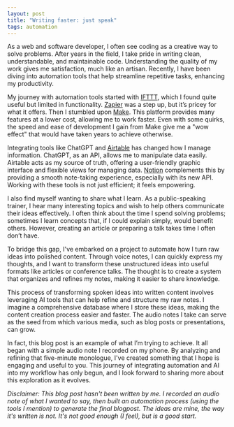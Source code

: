 ```yaml
---
layout: post
title: "Writing faster: just speak"
tags: automation
---
```


As a web and software developer, I often see coding as a creative way to solve
problems. After years in the field, I take pride in writing clean,
understandable, and maintainable code. Understanding the quality of my work
gives me satisfaction, much like an artisan. Recently, I have been diving into
automation tools that help streamline repetitive tasks, enhancing my
productivity.

My journey with automation tools started with [IFTTT](https://ifttt.com/), which
I found quite useful but limited in functionality. [Zapier](https://zapier.com/)
was a step up, but it’s pricey for what it offers. Then I stumbled upon
[Make](https://www.make.com/en). This platform provides many features at a lower
cost, allowing me to work faster. Even with some quirks, the speed and ease of
development I gain from Make give me a "wow effect" that would have taken years
to achieve otherwise.

Integrating tools like ChatGPT and [Airtable](https://airtable.com/) has changed
how I manage information. ChatGPT, as an API, allows me to manipulate data
easily. Airtable acts as my source of truth, offering a user-friendly graphic
interface and flexible views for managing data. [Notion](https://www.notion.so/)
complements this by providing a smooth note-taking experience, especially with
its new API. Working with these tools is not just efficient; it feels
empowering.

I also find myself wanting to share what I learn. As a public-speaking trainer,
I hear many interesting topics and wish to help others communicate their ideas
effectively. I often think about the time I spend solving problems; sometimes
I learn concepts that, if I could explain simply, would benefit others. However,
creating an article or preparing a talk takes time I often don’t have.

To bridge this gap, I've embarked on a project to automate how I turn raw ideas
into polished content. Through voice notes, I can quickly express my thoughts,
and I want to transform these unstructured ideas into useful formats like
articles or conference talks. The thought is to create a system that organizes
and refines my notes, making it easier to share knowledge.

This process of transforming spoken ideas into written content involves
leveraging AI tools that can help refine and structure my raw notes. I imagine
a comprehensive database where I store these ideas, making the content creation
process easier and faster. The audio notes I take can serve as the seed from
which various media, such as blog posts or presentations, can grow.

In fact, this blog post is an example of what I’m trying to achieve. It all
began with a simple audio note I recorded on my phone. By analyzing and refining
that five-minute monologue, I've created something that I hope is engaging and
useful to you. This journey of integrating automation and AI into my workflow
has only begun, and I look forward to sharing more about this exploration as it
evolves.

*Disclaimer: This blog post hasn't been written by me. I recorded an audio note
of what I wanted to say, then built an automation process (using the tools
I mention) to generate the final blogpost. The ideas are mine, the way it's
written is not. It's not good enough (I feel), but is a good start.*
